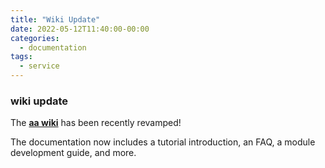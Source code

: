```yaml
---
title: "Wiki Update"
date: 2022-05-12T11:40:00-00:00
categories:
  - documentation
tags:
  - service
---
```


### wiki update ###

The [**aa wiki**](https://github.com/automaticanalysis/automaticanalysis/wiki) has been recently revamped!

The documentation now includes a tutorial introduction, an FAQ, a module development guide, and more.
